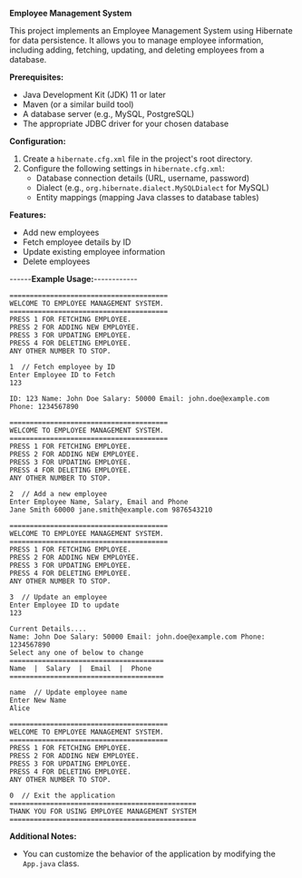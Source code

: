 **Employee Management System**

This project implements an Employee Management System using Hibernate for data persistence. It allows you to manage employee information, including adding, fetching, updating, and deleting employees from a database.

**Prerequisites:**

- Java Development Kit (JDK) 11 or later
- Maven (or a similar build tool)
- A database server (e.g., MySQL, PostgreSQL)
- The appropriate JDBC driver for your chosen database


**Configuration:**

1. Create a `hibernate.cfg.xml` file in the project's root directory.
2. Configure the following settings in `hibernate.cfg.xml`:
   - Database connection details (URL, username, password)
   - Dialect (e.g., `org.hibernate.dialect.MySQLDialect` for MySQL)
   - Entity mappings (mapping Java classes to database tables)


**Features:**

- Add new employees
- Fetch employee details by ID
- Update existing employee information
- Delete employees

------**Example Usage:**------------

```
=======================================
WELCOME TO EMPLOYEE MANAGEMENT SYSTEM.
=======================================
PRESS 1 FOR FETCHING EMPLOYEE.
PRESS 2 FOR ADDING NEW EMPLOYEE.
PRESS 3 FOR UPDATING EMPLOYEE.
PRESS 4 FOR DELETING EMPLOYEE.
ANY OTHER NUMBER TO STOP.

1  // Fetch employee by ID
Enter Employee ID to Fetch
123

ID: 123 Name: John Doe Salary: 50000 Email: john.doe@example.com Phone: 1234567890

=======================================
WELCOME TO EMPLOYEE MANAGEMENT SYSTEM.
=======================================
PRESS 1 FOR FETCHING EMPLOYEE.
PRESS 2 FOR ADDING NEW EMPLOYEE.
PRESS 3 FOR UPDATING EMPLOYEE.
PRESS 4 FOR DELETING EMPLOYEE.
ANY OTHER NUMBER TO STOP.

2  // Add a new employee
Enter Employee Name, Salary, Email and Phone
Jane Smith 60000 jane.smith@example.com 9876543210

=======================================
WELCOME TO EMPLOYEE MANAGEMENT SYSTEM.
=======================================
PRESS 1 FOR FETCHING EMPLOYEE.
PRESS 2 FOR ADDING NEW EMPLOYEE.
PRESS 3 FOR UPDATING EMPLOYEE.
PRESS 4 FOR DELETING EMPLOYEE.
ANY OTHER NUMBER TO STOP.

3  // Update an employee
Enter Employee ID to update
123

Current Details....
Name: John Doe Salary: 50000 Email: john.doe@example.com Phone: 1234567890
Select any one of below to change
======================================
Name  |  Salary  |  Email  |  Phone
======================================

name  // Update employee name
Enter New Name
Alice

=======================================
WELCOME TO EMPLOYEE MANAGEMENT SYSTEM.
=======================================
PRESS 1 FOR FETCHING EMPLOYEE.
PRESS 2 FOR ADDING NEW EMPLOYEE.
PRESS 3 FOR UPDATING EMPLOYEE.
PRESS 4 FOR DELETING EMPLOYEE.
ANY OTHER NUMBER TO STOP.

0  // Exit the application
==============================================
THANK YOU FOR USING EMPLOYEE MANAGEMENT SYSTEM
==============================================
```

**Additional Notes:**

- You can customize the behavior of the application by modifying the `App.java` class.
